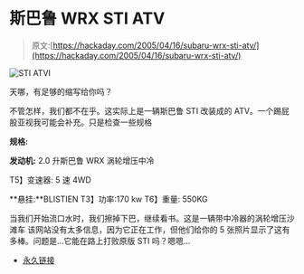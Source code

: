 # 斯巴鲁 WRX STI ATV

> 原文:[https://hackaday.com/2005/04/16/subaru-wrx-sti-atv/](https://hackaday.com/2005/04/16/subaru-wrx-sti-atv/)

![STI ATVI](../Images/9ce2ed4feb9c537e1e193c8b7d14ef9e.png)

天哪，有足够的缩写给你吗？

不管怎样，我们都不在乎。这实际上是一辆斯巴鲁 STI 改装成的 ATV。一个踢屁股亚视我可能会补充。只是检查一些规格

**规格:**

**发动机:** 2.0 升斯巴鲁 WRX
涡轮增压中冷

T5】变速器: 5 速 4WD

**悬挂:**BLISTIEN
T3】功率:170 kw
T6】重量: 550KG

当我们开始流口水时，我们擦掉下巴，继续看书。这是一辆带中冷器的涡轮增压沙滩车
该网站没有太多信息，因为它正在工作，但他们给你的 5 张照片显示了这有多棒。问题是…它能在路上打败原版 STI 吗？嗯嗯…

*   [永久链接](http://www.members.optusnet.com.au/~aedennis/Forester/ATV.htm)